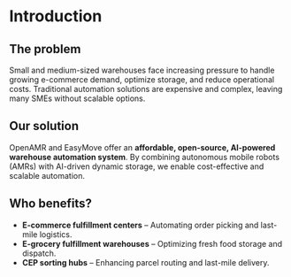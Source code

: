 # Introduction

## The problem
Small and medium-sized warehouses face increasing pressure to handle growing e-commerce demand, optimize storage, and reduce operational costs. Traditional automation solutions are expensive and complex, leaving many SMEs without scalable options.

## Our solution
OpenAMR and EasyMove offer an **affordable, open-source, AI-powered warehouse automation system**. By combining autonomous mobile robots (AMRs) with AI-driven dynamic storage, we enable cost-effective and scalable automation.

## Who benefits?
- **E-commerce fulfillment centers** – Automating order picking and last-mile logistics.
- **E-grocery fulfillment warehouses** – Optimizing fresh food storage and dispatch.
- **CEP sorting hubs** – Enhancing parcel routing and last-mile delivery.
